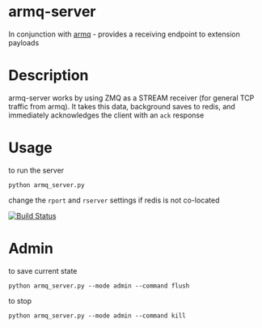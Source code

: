 armq-server
===

In conjunction with [armq](https://github.com/enckse/armq) - provides a receiving endpoint to extension payloads

# Description

armq-server works by using ZMQ as a STREAM receiver (for general TCP traffic from armq). It takes this data, background saves to redis, and immediately acknowledges the client with an `ack` response

# Usage

to run the server
```
python armq_server.py
```

change the `rport` and `rserver` settings if redis is not co-located

[![Build Status](https://travis-ci.org/enckse/armq-server.svg?branch=master)](https://travis-ci.org/enckse/armq-server)

# Admin

to save current state
```
python armq_server.py --mode admin --command flush
``` 

to stop
```
python armq_server.py --mode admin --command kill
``` 
